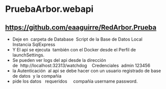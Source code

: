 # PruebaArbor.webapi
## https://github.com/eaaguirre/RedArbor.Prueba

 - Deje en  carpeta de Database  Script de la Base de Datos Local Instancia SqlExpress
- Y El api se ejecuta  también con el Docker desde el Perfil de launchSettings.
 - Se pueden ver logs del api desde la dirección de  http://localhost:32313/watchdog    Credenciales  admin 123456
 - la Autenticación  al api se debe hacer con un usuario registrado de base de datos  y la compañia
- pide los datos   requeridos     compañía username password. 